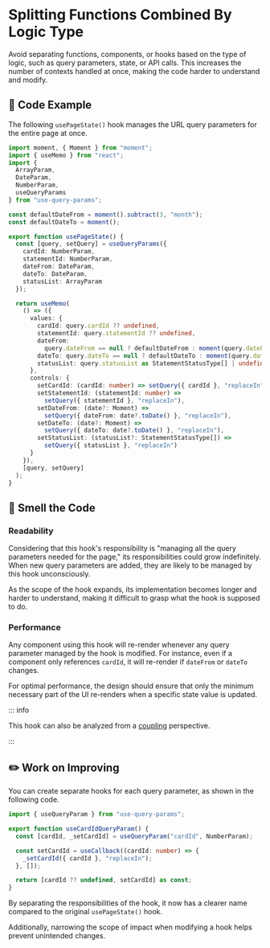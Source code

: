 # Splitting Functions Combined By Logic Type

<div style="margin-top: 16px">
<Badge type="info" text="Readability" />
</div>

Avoid separating functions, components, or hooks based on the type of logic, such as query parameters, state, or API calls. This increases the number of contexts handled at once, making the code harder to understand and modify.

## 📝 Code Example

The following `usePageState()` hook manages the URL query parameters for the entire page at once.

```typescript
import moment, { Moment } from "moment";
import { useMemo } from "react";
import {
  ArrayParam,
  DateParam,
  NumberParam,
  useQueryParams
} from "use-query-params";

const defaultDateFrom = moment().subtract(3, "month");
const defaultDateTo = moment();

export function usePageState() {
  const [query, setQuery] = useQueryParams({
    cardId: NumberParam,
    statementId: NumberParam,
    dateFrom: DateParam,
    dateTo: DateParam,
    statusList: ArrayParam
  });

  return useMemo(
    () => ({
      values: {
        cardId: query.cardId ?? undefined,
        statementId: query.statementId ?? undefined,
        dateFrom:
          query.dateFrom == null ? defaultDateFrom : moment(query.dateFrom),
        dateTo: query.dateTo == null ? defaultDateTo : moment(query.dateTo),
        statusList: query.statusList as StatementStatusType[] | undefined
      },
      controls: {
        setCardId: (cardId: number) => setQuery({ cardId }, "replaceIn"),
        setStatementId: (statementId: number) =>
          setQuery({ statementId }, "replaceIn"),
        setDateFrom: (date?: Moment) =>
          setQuery({ dateFrom: date?.toDate() }, "replaceIn"),
        setDateTo: (date?: Moment) =>
          setQuery({ dateTo: date?.toDate() }, "replaceIn"),
        setStatusList: (statusList?: StatementStatusType[]) =>
          setQuery({ statusList }, "replaceIn")
      }
    }),
    [query, setQuery]
  );
}
```

## 👃 Smell the Code

### Readability

Considering that this hook's responsibility is "managing all the query parameters needed for the page," its responsibilities could grow indefinitely. When new query parameters are added, they are likely to be managed by this hook unconsciously.

As the scope of the hook expands, its implementation becomes longer and harder to understand, making it difficult to grasp what the hook is supposed to do.

### Performance

Any component using this hook will re-render whenever any query parameter managed by the hook is modified. For instance, even if a component only references `cardId`, it will re-render if `dateFrom` or `dateTo` changes.

For optimal performance, the design should ensure that only the minimum necessary part of the UI re-renders when a specific state value is updated.

::: info

This hook can also be analyzed from a [coupling](./use-page-state-coupling.md) perspective.

:::

## ✏️ Work on Improving

You can create separate hooks for each query parameter, as shown in the following code.

```typescript
import { useQueryParam } from "use-query-params";

export function useCardIdQueryParam() {
  const [cardId, _setCardId] = useQueryParam("cardId", NumberParam);

  const setCardId = useCallback((cardId: number) => {
    _setCardId({ cardId }, "replaceIn");
  }, []);

  return [cardId ?? undefined, setCardId] as const;
}
```

By separating the responsibilities of the hook, it now has a clearer name compared to the original `usePageState()` hook.

Additionally, narrowing the scope of impact when modifying a hook helps prevent unintended changes.
